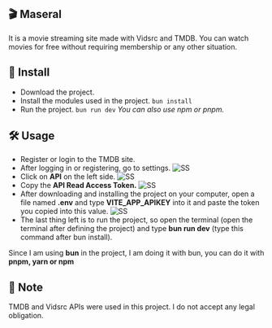 ## 🎬 Maseral

It is a movie streaming site made with Vidsrc and TMDB. You can watch movies for free without requiring membership or any other situation.

## 🧰 Install

- Download the project.
- Install the modules used in the project. `bun install`
- Run the project. `bun run dev`
*You can also use npm or pnpm.*
## 🛠️ Usage
- Register or login to the TMDB site.
- After logging in or registering, go to settings.
![SS](https://www.upload.ee/image/16616163/Queaxtra_31.png)
- Click on **API** on the left side.
![SS](https://www.upload.ee/image/16616169/Queaxtra_50.png)
- Copy the **API Read Access Token.**
![SS](https://www.upload.ee/image/16616178/Queaxtra_46.png)
- After downloading and installing the project on your computer, open a file named **.env** and type **VITE_APP_APIKEY** into it and paste the token you copied into this value.
![SS](https://www.upload.ee/image/16616187/Queaxtra_35.png)
- The last thing left is to run the project, so open the terminal (open the terminal after defining the project) and type **bun run dev** (type this command after bun install).

Since I am using **bun** in the project, I am doing it with bun, you can do it with **pnpm, yarn or npm**
## 📝 Note

TMDB and Vidsrc APIs were used in this project. I do not accept any legal obligation.